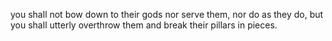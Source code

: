 you shall not bow down to their gods nor serve them, nor do as they do, but you shall utterly overthrow them and break their pillars in pieces.
